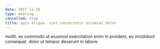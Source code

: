 ```yaml
---
date: 2017-11-28
type: meeting
cancelled: true
title: quis aliqua. sint consectetur occaecat dolor
---
```

mollit. ex commodo ut eiusmod exercitation enim in proident, eu incididunt consequat. dolor ut tempor deserunt in labore
